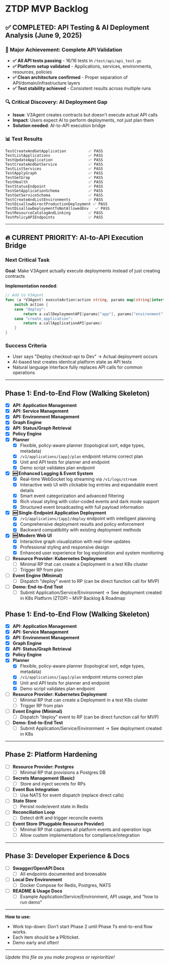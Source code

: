 # ZTDP MVP Backlog

## ✅ COMPLETED: API Testing & AI Deployment Analysis (June 9, 2025)

### 🎯 Major Achievement: Complete API Validation
- **✅ All API tests passing** - 16/16 tests in `/test/api/api_test.go` 
- **✅ Platform setup validated** - Applications, services, environments, resources, policies
- **✅ Clean architecture confirmed** - Proper separation of API/domain/infrastructure layers
- **✅ Test stability achieved** - Consistent results across multiple runs

### 🔍 Critical Discovery: AI Deployment Gap
- **Issue**: V3Agent creates contracts but doesn't execute actual API calls
- **Impact**: Users expect AI to perform deployments, not just plan them
- **Solution needed**: AI-to-API execution bridge

### 📊 Test Results
```
TestCreateAndGetApplication          ✅ PASS
TestListApplications                 ✅ PASS  
TestUpdateApplication                ✅ PASS
TestCreateAndGetService              ✅ PASS
TestListServices                     ✅ PASS
TestApplyGraph                       ✅ PASS
TestGetGrap                          ✅ PASS
TestHealth                           ✅ PASS
TestStatusEndpoint                   ✅ PASS
TestGetApplicationSchema             ✅ PASS
TestGetServiceSchema                 ✅ PASS
TestCreateAndListEnvironments        ✅ PASS
TestDisallowDirectProductionDeployment ✅ PASS
TestDisallowDeploymentToNotAllowedEnv   ✅ PASS
TestResourceCatalogAndLinking        ✅ PASS
TestPolicyAPIEndpoints               ✅ PASS
```

---

## 🔥 CURRENT PRIORITY: AI-to-API Execution Bridge

### Next Critical Task
**Goal**: Make V3Agent actually execute deployments instead of just creating contracts

**Implementation needed**:
```go
// Add to V3Agent
func (a *V3Agent) executeAction(action string, params map[string]interface{}) error {
    switch action {
    case "deploy":
        return a.callDeploymentAPI(params["app"], params["environment"])
    case "create_application":
        return a.callApplicationAPI(params)
    }
}
```

### Success Criteria
- User says "Deploy checkout-api to Dev" → Actual deployment occurs
- AI-based test creates identical platform state as API tests
- Natural language interface fully replaces API calls for common operations

---

## Phase 1: End-to-End Flow (Walking Skeleton)

- [x] **API: Application Management**
- [x] **API: Service Management**
- [x] **API: Environment Management**
- [x] **Graph Engine**
- [x] **API: Status/Graph Retrieval**
- [x] **Policy Engine**
- [x] **Planner**
  - [x] Flexible, policy-aware planner (topological sort, edge types, metadata)
  - [x] `/v1/applications/{app}/plan` endpoint returns correct plan
  - [x] Unit and API tests for planner and endpoint
  - [x] Demo script validates plan endpoint
- [x] **🆕 Enhanced Logging & Event System**
  - [x] Real-time WebSocket log streaming via `/v1/logs/stream`
  - [x] Interactive web UI with clickable log entries and expandable event details
  - [x] Smart event categorization and advanced filtering
  - [x] Rich visual styling with color-coded events and dark mode support
  - [x] Structured event broadcasting with full payload information
- [x] **🆕 Single-Endpoint Application Deployment**
  - [x] `/v1/applications/{app}/deploy` endpoint with intelligent planning
  - [x] Comprehensive deployment results and policy enforcement
  - [x] Backward compatibility with existing deployment methods
- [x] **🆕 Modern Web UI**
  - [x] Interactive graph visualization with real-time updates
  - [x] Professional styling and responsive design
  - [x] Enhanced user experience for log exploration and system monitoring
- [ ] **Resource Provider: Kubernetes Deployment**
  - [ ] Minimal RP that can create a Deployment in a test K8s cluster
  - [ ] Trigger RP from plan
- [ ] **Event Engine (Minimal)**
  - [ ] Dispatch "deploy" event to RP (can be direct function call for MVP)
- [ ] **Demo: End-to-End Test**
  - [ ] Submit Application/Service/Environment → See deployment created in K8s Platform (ZTDP) – MVP Backlog & Roadmap

## Phase 1: End-to-End Flow (Walking Skeleton)

- [x] **API: Application Management**
- [x] **API: Service Management**
- [x] **API: Environment Management**
- [x] **Graph Engine**
- [x] **API: Status/Graph Retrieval**
- [x] **Policy Engine**
- [x] **Planner**
  - [x] Flexible, policy-aware planner (topological sort, edge types, metadata)
  - [x] `/v1/applications/{app}/plan` endpoint returns correct plan
  - [x] Unit and API tests for planner and endpoint
  - [x] Demo script validates plan endpoint
- [ ] **Resource Provider: Kubernetes Deployment**
  - [ ] Minimal RP that can create a Deployment in a test K8s cluster
  - [ ] Trigger RP from plan
- [ ] **Event Engine (Minimal)**
  - [ ] Dispatch “deploy” event to RP (can be direct function call for MVP)
- [ ] **Demo: End-to-End Test**
  - [ ] Submit Application/Service/Environment → See deployment created in K8s

---

## Phase 2: Platform Hardening

- [ ] **Resource Provider: Postgres**
  - [ ] Minimal RP that provisions a Postgres DB
- [ ] **Secrets Management (Basic)**
  - [ ] Store and inject secrets for RPs
- [ ] **Event Bus Integration**
  - [ ] Use NATS for event dispatch (replace direct calls)
- [ ] **State Store**
  - [ ] Persist node/event state in Redis
- [ ] **Reconciliation Loop**
  - [ ] Detect drift and trigger reconcile events
- [ ] **Event Store (Pluggable Resource Provider)**
  - [ ] Minimal RP that captures all platform events and operation logs
  - [ ] Allow custom implementations for compliance/integration

---

## Phase 3: Developer Experience & Docs

- [ ] **Swagger/OpenAPI Docs**
  - [ ] All endpoints documented and browsable
- [ ] **Local Dev Environment**
  - [ ] Docker Compose for Redis, Postgres, NATS
- [ ] **README & Usage Docs**
  - [ ] Example Application/Service/Environment, API usage, and “how to run demo”

---

**How to use:**  
- Work top-down: Don’t start Phase 2 until Phase 1’s end-to-end flow works.  
- Each item should be a PR/ticket.  
- Demo early and often!

---

*Update this file as you make progress or reprioritize!*